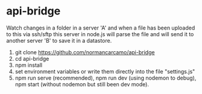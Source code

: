 # api-bridge
Watch changes in a folder in a server 'A' and when a file has been uploaded to this via ssh/sftp this server in node.js will parse the file and will send it to another server 'B' to save it in a datastore.

1. git clone https://github.com/normancarcamo/api-bridge
2. cd api-bridge
3. npm install
4. set environment variables or write them directly into the file "settings.js"
5. npm run serve (recommended), npm run dev (using nodemon to debug), npm start (without nodemon but still been dev mode).
